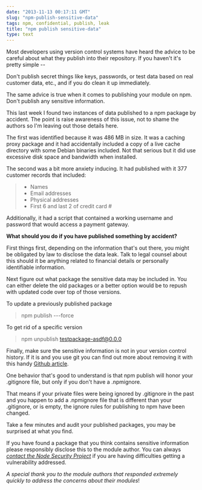 ```yaml
---
date: "2013-11-13 00:17:11 GMT"
slug: "npm-publish-sensitive-data"
tags: npm, confidential, publish, leak
title: "npm publish sensitive-data"
type: text
---
```

Most developers using version control systems have heard the advice to be careful about what they publish into their repository. If you haven't it's pretty simple --

Don't publish secret things like keys, passwords, or test data based on real customer data, etc., and if you do clean it up immediately.

The same advice is true when it comes to publishing your module on npm. Don't publish any sensitive information.  
  
This last week I found two instances of data published to a npm package by accident. The point is raise awareness of this issue, not to shame the authors so I'm leaving out those details here.  
  
The first was identified because it was 486 MB in size. It was a caching proxy package and it had accidentally included a copy of a live cache directory with some Debian binaries included. Not that serious but it did use excessive disk space and bandwidth when installed.  
  
The second was a bit more anxiety inducing. It had published with it 377 customer records that included:

> - Names  
> - Email addresses  
> - Physical addresses  
> - First 6 and last 2 of credit card \#
> 

Additionally, it had a script that contained a working username and password that would access a payment gateway.  
  
**What should you do if you have published something by accident?**  
  
First things first, depending on the information that's out there, you might be obligated by law to disclose the data leak. Talk to legal counsel about this should it be anything related to financial details or personally identifiable information.  
  
Next figure out what package the sensitive data may be included in. You can either delete the old packages or a better option would be to repush with updated code over top of those versions.  
  
To update a previously published package

> npm publish ---force
> 

  
To get rid of a specific version

> npm unpublish testpackage-asdf@0.0.0
> 

Finally, make sure the sensitive information is not in your version control history. If it is and you use git you can find out more about removing it with this handy [Github article](https://help.github.com/articles/remove-sensitive-data).  
  
One behavior that's good to understand is that npm publish will honor your .gitignore file, but only if you don't have a .npmignore.   
  
That means if your private files were being ignored by .gitignore in the past and you happen to add a .npmignore file that is different than your .gitignore, or is empty, the ignore rules for publishing to npm have been changed.  
  
Take a few minutes and audit your published packages, you may be surprised at what you find.  
  
If you have found a package that you think contains sensitive information please responsibly disclose this to the module author. You can always [_contact the Node Security Project_](mailto:contact@liftsecurity.io?subject=Node%20Security%20Project%20) if you are having difficulties getting a vulnerability addressed.  
  

_A special thank you to the module authors that responded extremely quickly to address the concerns about their modules_!